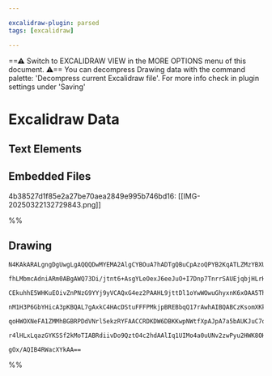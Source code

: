 ```yaml
---

excalidraw-plugin: parsed
tags: [excalidraw]

---
```

==⚠  Switch to EXCALIDRAW VIEW in the MORE OPTIONS menu of this document. ⚠== You can decompress Drawing data with the command palette: 'Decompress current Excalidraw file'. For more info check in plugin settings under 'Saving'


# Excalidraw Data

## Text Elements
## Embedded Files
4b38527d1f85e2a27be70aea2849e995b746bd16: [[IMG-20250322132729843.png]]

%%
## Drawing
```compressed-json
N4KAkARALgngDgUwgLgAQQQDwMYEMA2AlgCYBOuA7hADTgQBuCpAzoQPYB2KqATLZMzYBXUtiRoIACyhQ4zZAHoFAc0JRJQgEYA6bGwC2CgF7N6hbEcK4OCtptbErHALRY8RMpWdx8Q1TdIEfARcZgRmBShcZQUebQBObR4aOiCEfQQOKGZuAG1wMFAwYogSbggAGQA1YgBhAH0ABQAVQgARAGYAVgA2KGcjAGkAZXiAcQB1AAkU4shYRHLCfWik

fhLMbmcAdniARm0ABgAWQ73Di/jtnt6+AsgYLeOexJ6eeJuO+I7Dnp7TnrrSAUEjqbjHLrHIFSBCEZTSbg8bbbaHWZTBbiHaHMKCkNgAawQtTY+DYpHKuOszDguECWVmJU0uGw+OUeKEHDqJLJFPIHGptMyUAZkAAZoR8PhhrAMRJBB4RRAcXjCRNQZJEdjcQSENKYLL0PKytD2fCOOEcmg9tC2DTsGpHlaLtC2cI4ABJYiW1C5AC60NF5Aynu4H

CEkuhhE5WHKuEOivZnPNzG9YYj9yVCAQxG4ez2PAAHL9jttDl1oYwWOwuGhyxnK6xOAA5ThiXOHDo8PY9bYl60ZwjMNppKDZ7iighhaGaYScgCiwQyWVT4fw0KEcGIuFHOatvZ4fyLHT2XQLKIzRA4+NDq+hpJZY7QE/wU4zOO3Qm9EEQnKjykV4rBCGEjHJoHQFl0SLEHsooQQgPC4EimgIKWuAhIWxzxAg8TxF0mi9j0mjQT0irMO44g+vcYD9

nM1H3P6GbYHicA3pKBQAL7gAxkC4HAcDStuFFFPMkjpBREBbqQ17rAwhAIBQABCzKsomXKkuSEgAMSijpukMhA2AiHSUDuqO+jSiqRLchp6CaXsCD2fZ+mGaQxmmekSksq6HJqTyEiUvyNLGc5RlCu5+gAGISlKMriUaOYyS5blmRZOpqsQYJoHcJRJWFKXaoSeoGkqJLGgUBmhVk4UAErCGaFq5ollUmWZADydoOu2WLlblVVmRFnBQBFuD6BKj

qoHWOXNeFA1ZMMhBGBRPDdVNrl5ekzRYFAACCRDKDW6DBKKwpNWtfXpAJpA7a5bAUKJuC7qgaZrj101mXOnLbTdd0hI9EC0niVCncl6RfYDzTwOJqn6WReKSgAGrmXYFtox57Nc2xdNsBb5pNAhMSS+AAJrcD2Bw8BCHQ9HsnY4zweMQEYbAGNwwmQPQBBCBRewccD636LVPnJl+0MyWyJDzYtiIrZA4vENKCAsbWYukCQACybDEAgH24JowSPc+

r4lHLxLqazGYKSSf2kMoTIABRdiivDo9QztO4c2hdAAlIq1UIMo4a0uUNv2zwPyu2HWK8OHqAe97EC869Z1QKlhLtVA1YrumJSBiNCB+9GqscP+aBsxgHC6/r3C4lz0LYEQSuoDXCDQhXGTV6QtcZsIUCXhRzeJyUdgAFYINg2TDBXcAa1rOt64+qCGy35XMhnjDNMz+Dm3M0CQ+UYTBOP1aKoZOIGBDixoM9d5sA+BuTsvO/4KEO1H+vm+sfgHH

gOx/AQIB4RWacXYkAA==
```
%%